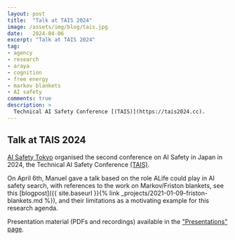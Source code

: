 ```yaml
---
layout: post
title:  "Talk at TAIS 2024"
image: /assets/img/blog/tais.jpg
date:   2024-04-06
excerpt: "Talk at TAIS 2024"
tag:
- agency
- research
- araya
- cognition
- free energy
- markov blankets
- AI safety
comments: true
description: >
  Technical AI Safety Conference [(TAIS)](https://tais2024.cc).
---
```



## Talk at TAIS 2024
[AI Safety Tokyo](https://aisafety.tokyo) organised the second conference on AI Safety in Japan in 2024, the Technical AI Safety Conference [(TAIS)](https://tais2024.cc).

On April 6th, Manuel gave a talk based on the role ALife could play in AI safety search, with references to the work on Markov/Friston blankets, see this [blogpost]({{ site.baseurl }}{% link _projects/2021-01-09-friston-blankets.md %}), and their limitations as a motivating example for this research agenda.

Presentation material (PDFs and recordings) available in the ["Presentations" page](/research/presentations).